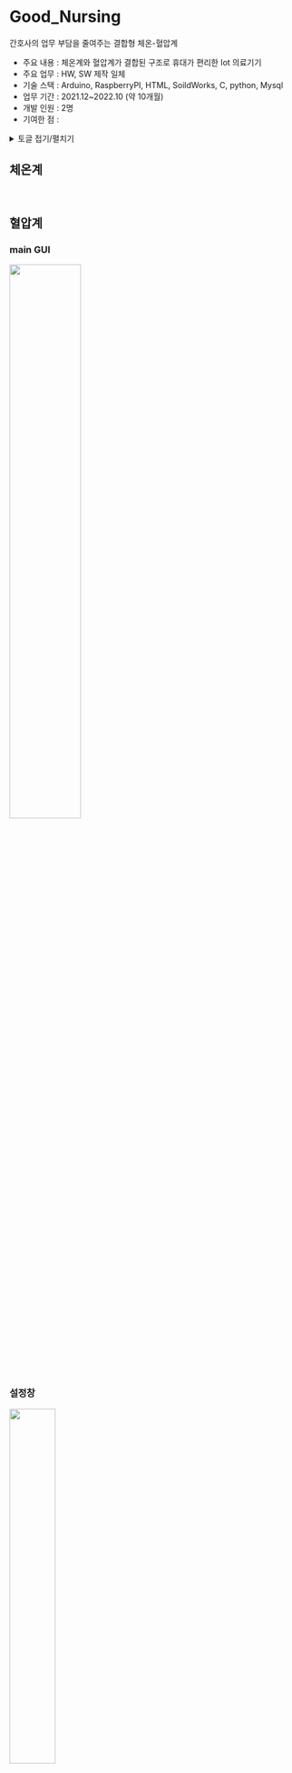 # Good_Nursing
간호사의 업무 부담을 줄여주는 결합형 체온-혈압계
- 주요 내용 : 체온계와 혈압계가 결합된 구조로 휴대가 편리한 Iot 의료기기
- 주요 업무 : HW, SW 제작 일체
- 기술 스택 : Arduino, RaspberryPI, HTML, SoildWorks, C, python, Mysql
- 업무 기간 : 2021.12~2022.10 (약 10개월)
- 개발 인원 : 2명
- 기여한 점 : 
<details><summary>토글 접기/펼치기</summary>
<div markdown="1">

안녕

</div></details>

## 체온계
<br>

## 혈압계
### main GUI
<img src="https://github.com/kono9032/Good_Nursing/assets/63148742/38210577-6e65-490f-ba45-54eb321d1778"  width="50%" height=""/>

### 설정창
<img src="https://github.com/kono9032/Good_Nursing/assets/63148742/79e471fe-f71f-4534-a602-48b8fdab77d1"  width="40%" height=""/>

